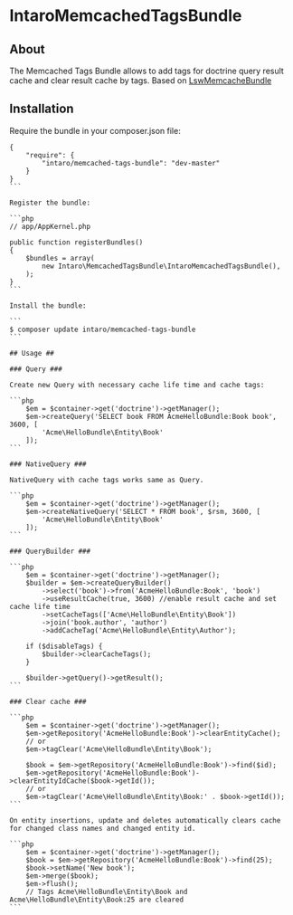 # IntaroMemcachedTagsBundle #

## About ##
The Memcached Tags Bundle allows to add tags for doctrine query result cache and clear result cache by tags. Based on [LswMemcacheBundle](https://github.com/LeaseWeb/LswMemcacheBundle)

## Installation ##
Require the bundle in your composer.json file:

````
{
    "require": {
        "intaro/memcached-tags-bundle": "dev-master"
    }
}
```

Register the bundle:

```php
// app/AppKernel.php

public function registerBundles()
{
    $bundles = array(
        new Intaro\MemcachedTagsBundle\IntaroMemcachedTagsBundle(),
    );
}
```

Install the bundle:

```
$ composer update intaro/memcached-tags-bundle
```

## Usage ##

### Query ###

Create new Query with necessary cache life time and cache tags:

```php
    $em = $container->get('doctrine')->getManager();
    $em->createQuery('SELECT book FROM AcmeHelloBundle:Book book', 3600, [
        'Acme\HelloBundle\Entity\Book'
    ]);
```

### NativeQuery ###

NativeQuery with cache tags works same as Query.

```php
    $em = $container->get('doctrine')->getManager();
    $em->createNativeQuery('SELECT * FROM book', $rsm, 3600, [
        'Acme\HelloBundle\Entity\Book'
    ]);
```

### QueryBuilder ###

```php
    $em = $container->get('doctrine')->getManager();
    $builder = $em->createQueryBuilder()
        ->select('book')->from('AcmeHelloBundle:Book', 'book')
        ->useResultCache(true, 3600) //enable result cache and set cache life time
        ->setCacheTags(['Acme\HelloBundle\Entity\Book'])
        ->join('book.author', 'author')
        ->addCacheTag('Acme\HelloBundle\Entity\Author');

    if ($disableTags) {
        $builder->clearCacheTags();
    }

    $builder->getQuery()->getResult();
```

### Clear cache ###

```php
    $em = $container->get('doctrine')->getManager();
    $em->getRepository('AcmeHelloBundle:Book')->clearEntityCache();
    // or
    $em->tagClear('Acme\HelloBundle\Entity\Book');

    $book = $em->getRepository('AcmeHelloBundle:Book')->find($id);
    $em->getRepository('AcmeHelloBundle:Book')->clearEntityIdCache($book->getId());
    // or
    $em->tagClear('Acme\HelloBundle\Entity\Book:' . $book->getId());
```

On entity insertions, update and deletes automatically clears cache for changed class names and changed entity id.

```php
    $em = $container->get('doctrine')->getManager();
    $book = $em->getRepository('AcmeHelloBundle:Book')->find(25);
    $book->setName('New book');
    $em->merge($book);
    $em->flush();
    // Tags Acme\HelloBundle\Entity\Book and Acme\HelloBundle\Entity\Book:25 are cleared
```

